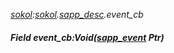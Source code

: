 _[sokol](../../modules/sokol/sokol-module.md):[sokol](../../modules/sokol/sokol-module.md).[sapp\_desc](../../modules/sokol/sokol-sapp_desc.md).event\_cb_
##### Field event\_cb:Void([sapp_event](../../modules/sokol/sokol-sapp_event.md) Ptr)
